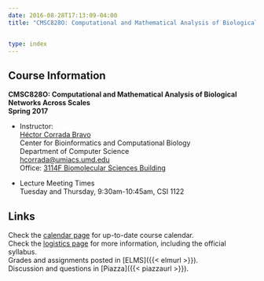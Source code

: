 ```yaml
---
date: 2016-08-28T17:13:09-04:00
title: "CMSC828O: Computational and Mathematical Analysis of Biological Networks across Scales"


type: index
---
```


## Course Information

**CMSC828O: Computational and Mathematical Analysis of Biological Networks Across Scales**  
**Spring 2017**

*	Instructor:  
    [H&eacute;ctor Corrada Bravo](http://www.cbcb.umd.edu/~hcorrada)  
    Center for Bioinformatics and Computational Biology  
    Department of Computer Science  
    <hcorrada@umiacs.umd.edu>  
    Office: [3114F Biomolecular Sciences Building](https://www.cbcb.umd.edu/about-us/directions)  

*	Lecture Meeting Times    
    Tuesday and Thursday, 9:30am-10:45am, CSI 1122  

## Links

Check the [calendar page](calendar/) for up-to-date course calendar.  
Check the [logistics page](logistics/) for more information, including the official syllabus.  
Grades and assignments posted in [ELMS]({{< elmurl >}}).  
Discussion and questions in [Piazza]({{< piazzaurl >}}).
